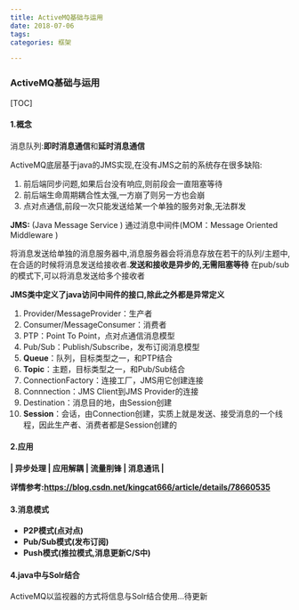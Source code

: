 ```yaml
---
title: ActiveMQ基础与运用
date: 2018-07-06
tags: 
categories: 框架

---
```




### ActiveMQ基础与运用 ###

[TOC]

#### 1.概念 ####

消息队列:**即时消息通信**和**延时消息通信**



ActiveMQ底层基于java的JMS实现,在没有JMS之前的系统存在很多缺陷:

1. 前后端同步问题,如果后台没有响应,则前段会一直阻塞等待
2. 前后端生命周期耦合性太强,一方崩了则另一方也会崩
3. 点对点通信,前段一次只能发送给某一个单独的服务对象,无法群发

**JMS:** (Java Message Service ) 通过消息中间件(MOM：Message Oriented Middleware )

将消息发送给单独的消息服务器中,消息服务器会将消息存放在若干的队列/主题中,在合适的时候将消息发送给接收者.**发送和接收是异步的,无需阻塞等待** 在pub/sub的模式下,可以将消息发送给多个接收者

**JMS类中定义了java访问中间件的接口,除此之外都是异常定义**

1. Provider/MessageProvider：生产者 
2. Consumer/MessageConsumer：消费者 
3. PTP：Point To Point，点对点通信消息模型 
4. Pub/Sub：Publish/Subscribe，发布订阅消息模型 
5. **Queue**：队列，目标类型之一，和PTP结合 
6. **Topic**：主题，目标类型之一，和Pub/Sub结合 
7. ConnectionFactory：连接工厂，JMS用它创建连接 
8. Connnection：JMS Client到JMS Provider的连接 
9. Destination：消息目的地，由Session创建 
10. **Session**：会话，由Connection创建，实质上就是发送、接受消息的一个线程，因此生产者、消费者都是Session创建的 

#### 2.应用 ####

**| 异步处理 | 应用解耦 | 流量削锋 | 消息通讯 |**

**详情参考:https://blog.csdn.net/kingcat666/article/details/78660535**

#### 3.消息模式 ####
- **P2P模式(点对点)**
- **Pub/Sub模式(发布订阅)**
- **Push模式(推拉模式,消息更新C/S中)**



#### 4.java中与Solr结合 ####

ActiveMQ以监视器的方式将信息与Solr结合使用...待更新